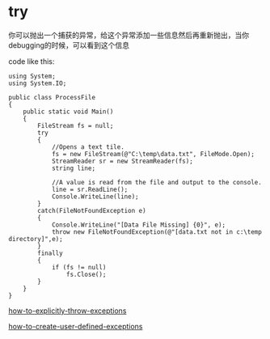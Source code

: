 # try

你可以抛出一个捕获的异常，给这个异常添加一些信息然后再重新抛出，当你debugging的时候，可以看到这个信息

code like this:

    using System;
    using System.IO;

    public class ProcessFile
    {
        public static void Main()
        {
            FileStream fs = null;
            try   
            {
                //Opens a text tile.
                fs = new FileStream(@"C:\temp\data.txt", FileMode.Open);
                StreamReader sr = new StreamReader(fs);
                string line;
                
                //A value is read from the file and output to the console.
                line = sr.ReadLine();
                Console.WriteLine(line);
            }
            catch(FileNotFoundException e)
            {
                Console.WriteLine("[Data File Missing] {0}", e);
                throw new FileNotFoundException(@"[data.txt not in c:\temp directory]",e);
            }
            finally
            {
                if (fs != null) 
                    fs.Close();
            }
        }
    }


[how-to-explicitly-throw-exceptions](https://docs.microsoft.com/en-us/dotnet/standard/exceptions/how-to-explicitly-throw-exceptions)

[how-to-create-user-defined-exceptions](https://docs.microsoft.com/en-us/dotnet/standard/exceptions/how-to-create-user-defined-exceptions)

